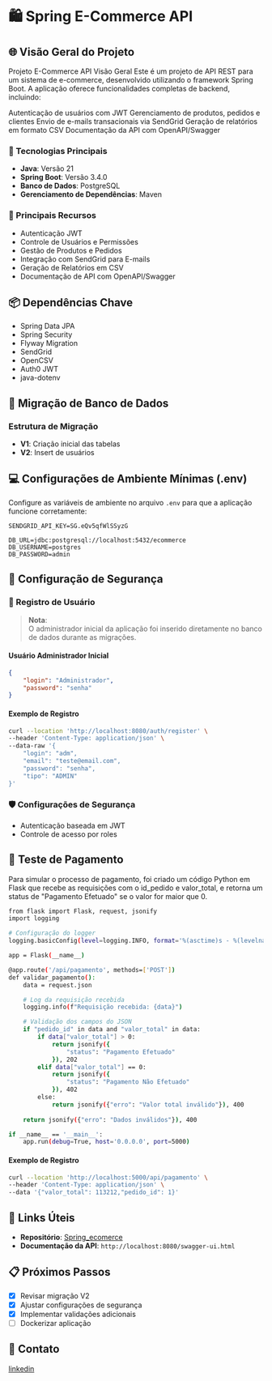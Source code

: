 # 🛍️ Spring E-Commerce API

## 🌐 Visão Geral do Projeto

Projeto E-Commerce API
Visão Geral
Este é um projeto de API REST para um sistema de e-commerce, desenvolvido utilizando o framework Spring Boot. A aplicação oferece funcionalidades completas de backend, incluindo:

Autenticação de usuários com JWT
Gerenciamento de produtos, pedidos e clientes
Envio de e-mails transacionais via SendGrid
Geração de relatórios em formato CSV
Documentação da API com OpenAPI/Swagger

### 🚀 Tecnologias Principais
- **Java**: Versão 21
- **Spring Boot**: Versão 3.4.0
- **Banco de Dados**: PostgreSQL
- **Gerenciamento de Dependências**: Maven

### 🔧 Principais Recursos
- Autenticação JWT
- Controle de Usuários e Permissões
- Gestão de Produtos e Pedidos
- Integração com SendGrid para E-mails
- Geração de Relatórios em CSV
- Documentação de API com OpenAPI/Swagger

## 📦 Dependências Chave
- Spring Data JPA
- Spring Security
- Flyway Migration
- SendGrid
- OpenCSV
- Auth0 JWT
- java-dotenv

## 💽 Migração de Banco de Dados
### Estrutura de Migração
- **V1**: Criação inicial das tabelas
- **V2**: Insert de usuários

## 💻 Configurações de Ambiente Mínimas (.env)
Configure as variáveis de ambiente no arquivo `.env` para que a aplicação funcione corretamente:

```dotenv
SENDGRID_API_KEY=SG.eQv5qfWlSSyzG

DB_URL=jdbc:postgresql://localhost:5432/ecommerce
DB_USERNAME=postgres
DB_PASSWORD=admin
```

## 🔐 Configuração de Segurança

### 🚪 Registro de Usuário
> **Nota**:  
O administrador inicial da aplicação foi inserido diretamente no banco de dados durante as migrações.

#### Usuário Administrador Inicial
```json
{
    "login": "Administrador",
    "password": "senha"
}
```

#### Exemplo de Registro
```bash
curl --location 'http://localhost:8080/auth/register' \
--header 'Content-Type: application/json' \
--data-raw '{
    "login": "adm",
    "email": "teste@email.com",
    "password": "senha",
    "tipo": "ADMIN"
}'
```

### 🛡️ Configurações de Segurança
- Autenticação baseada em JWT
- Controle de acesso por roles


## 💸 Teste de Pagamento

Para simular o processo de pagamento, foi criado um código Python em Flask que recebe as requisições com o id_pedido e valor_total, e retorna um status de "Pagamento Efetuado" se o valor for maior que 0.

```bash
from flask import Flask, request, jsonify
import logging

# Configuração do logger
logging.basicConfig(level=logging.INFO, format='%(asctime)s - %(levelname)s - %(message)s')

app = Flask(__name__)

@app.route('/api/pagamento', methods=['POST'])
def validar_pagamento():
    data = request.json

    # Log da requisição recebida
    logging.info(f"Requisição recebida: {data}")

    # Validação dos campos do JSON
    if "pedido_id" in data and "valor_total" in data:
        if data["valor_total"] > 0:
            return jsonify({
                "status": "Pagamento Efetuado"
            }), 202
        elif data["valor_total"] == 0:
            return jsonify({
                "status": "Pagamento Não Efetuado"
            }), 402
        else:
            return jsonify({"erro": "Valor total inválido"}), 400
    
    return jsonify({"erro": "Dados inválidos"}), 400

if __name__ == '__main__':
    app.run(debug=True, host='0.0.0.0', port=5000)
```

#### Exemplo de Registro
```bash
curl --location 'http://localhost:5000/api/pagamento' \
--header 'Content-Type: application/json' \
--data '{"valor_total": 113212,"pedido_id": 1}'
```

## 🔗 Links Úteis
- **Repositório**: [Spring_ecomerce](https://github.com/felipeaaa1/Spring_ecomerce)
- **Documentação da API**: `http://localhost:8080/swagger-ui.html`

## 📋 Próximos Passos
- [X] Revisar migração V2
- [X] Ajustar configurações de segurança
- [X] Implementar validações adicionais
- [ ] Dockerizar aplicação

## 📧 Contato
[linkedin
](https://www.linkedin.com/in/felipe-alves-3223191bb/)

